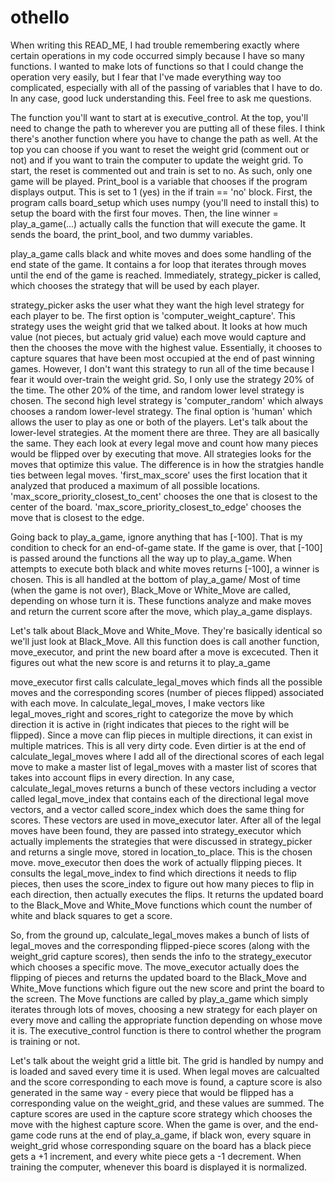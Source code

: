 # othello

When writing this READ_ME, I had trouble remembering exactly where certain operations in my code occurred simply because I have so many functions. I wanted to make lots of functions so that I could change the operation
very easily, but I fear that I've made everything way too complicated, especially with all of the passing of variables that I have to do. In any case, good luck understanding this. Feel free to ask me questions.

The function you'll want to start at is executive_control. At the top, you'll need to change the path to wherever you are putting
all of these files. I think there's another function where you have to change the path as well. At the top you can choose if you want to reset the weight grid (comment out or not) and if you want to train
the computer to update the weight grid. To start, the reset is commented out and train is set to no. As such, only one game will be played.
Print_bool is a variable that chooses if the program displays output. This is set to 1 (yes) in the if train == 'no' block.
First, the program calls board_setup which uses numpy (you'll need to install this) to setup the board with the first four moves.
Then, the line winner = play_a_game(...) actually calls the function that will execute the game. It sends the board, the print_bool, and two
dummy variables.

play_a_game calls black and white moves and does some handling of the end state of the game. It contains a for loop that iterates through moves until
the end of the game is reached. Immediately, strategy_picker is called, which chooses the strategy that will be used by each player.

strategy_picker asks the user what they want the high level strategy for each player to be. The first option is 'computer_weight_capture'. This strategy uses the weight grid
that we talked about. It looks at how much value (not pieces, but actualy grid value) each move would capture and then the chooses the move with the highest value.
Essentially, it chooses to capture squares that have been most occupied at the end of past winning games.  However, I don't want this strategy to run all of the time
because I fear it would over-train the weight grid. So, I only use the strategy 20% of the time. The other 20% of the time, and random lower level strategy is chosen.
The second high level strategy is 'computer_random' which always chooses a random lower-level strategy. The final option is 'human' which allows the user to play as one or both of the players.
Let's talk about the lower-level strategies. At the moment there are three. They are all basically the same. They each look at every legal move and count how many pieces would be
flipped over by executing that move. All strategies looks for the moves that optimize this value. The difference is in how the stratgies handle ties between legal moves.
'first_max_score' uses the first location that it analyzed that produced a maximum of all possible locations. 'max_score_priority_closest_to_cent' chooses the one that is closest to the
center of the board. 'max_score_priority_closest_to_edge' chooses the move that is closest to the edge.

Going back to play_a_game, ignore anything that has [-100]. That is my condition to check for an end-of-game state. If the game is over, that [-100] is passed around the functions all the way up to play_a_game.
When attempts to execute both black and white moves returns [-100], a winner is chosen. This is all handled at the bottom of play_a_game/
Most of time (when the game is not over), Black_Move or White_Move are called, depending on whose turn it is. These functions analyze and make moves and return the current score after the move, which play_a_game displays.

Let's talk about Black_Move and White_Move. They're basically identical so we'll just look at Black_Move. All this function does is call another function, move_executor, and print the new board after a move is excecuted.
Then it figures out what the new score is and returns it to play_a_game

move_executor first calls calculate_legal_moves which finds all the possible moves and the corresponding scores (number of pieces flipped) associated with each move. In calculate_legal_moves, I make vectors like legal_moves_right and scores_right to
categorize the move by which direction it is active in (right indicates that pieces to the right will be flipped). Since a move can flip pieces in multiple directions, it can exist in multiple matrices. This is all very dirty code. Even dirtier is at the end
of calculate_legal_moves where I add all of the directional scores of each legal move to make a master list of legal_moves with a master list of scores that takes into account flips in every direction. In any case, calculate_legal_moves returns a bunch of these
vectors including a vector called legal_move_index that contains each of the directional legal move vectors, and a vector called score_index which does the same thing for scores. These vectors are used in move_executor later. After all of the legal moves have
been found, they are passed into strategy_executor which actually implements the strategies that were discussed in strategy_picker and returns a single move, stored in location_to_place. This is the chosen move. move_executor then does the work of actually flipping pieces.
It consults the legal_move_index to find which directions it needs to flip pieces, then uses the score_index to figure out how many pieces to flip in each direction, then actually executes the flips. It returns the updated board to the Black_Move and White_Move
functions which count the number of white and black squares to get a score.

So, from the ground up, calculate_legal_moves makes a bunch of lists of legal_moves and the corresponding flipped-piece scores (along with the weight_grid capture scores), then sends the info to the strategy_executor which chooses a specific move.
The move_executor actually does the flipping of pieces and returns the updated board to the Black_Move and White_Move functions which figure out the new score and print the board to the screen. The Move functions are called by play_a_game
which simply iterates through lots of moves, choosing a new strategy for each player on every move and calling the appropriate function depending on whose move it is. The executive_control function is there to control whether the program is training or not.

Let's talk about the weight grid a little bit. The grid is handled by numpy and is loaded and saved every time it is used. When legal moves are calcualted and the score corresponding to each move is found, a capture score is also generated in the same way - every piece
that would be flipped has a corresponding value on the weight_grid, and these values are summed. The capture scores are used in the capture score strategy which chooses the move with the highest capture score. When the game is over, and the end-game code runs
at the end of play_a_game, if black won, every square in weight_grid whose corresponding square on the board has a black piece gets a +1 increment, and every white piece gets a -1 decrement. When training the computer, whenever this board is displayed it is normalized.                                                        
                                                       
